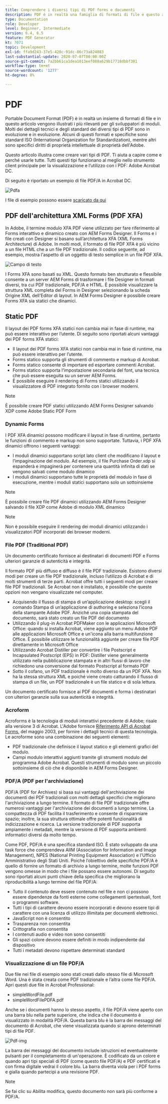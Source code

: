 ```yaml
---
title: Comprendere i diversi tipi di PDF forms e documenti
description: PDF è in realtà una famiglia di formati di file e questo articolo descrive i tipi di PDF importanti e rilevanti per gli sviluppatori di moduli.
type: Documentation
role: Developer
level: Beginner, Intermediate
version: 6.4, 6.5
feature: PDF Generator
kt: 7071
topic: Development
exl-id: ffa9d243-37e5-420c-91dc-86c73a824083
last-substantial-update: 2020-07-07T00:00:00Z
source-git-commit: 7a2bb61ca1dea1013eef088a629b17718dbbf381
workflow-type: tm+mt
source-wordcount: '1277'
ht-degree: 0%

---
```


# PDF

Portable Document Format (PDF) è in realtà un insieme di formati di file e in questo articolo vengono illustrati i più rilevanti per gli sviluppatori di moduli. Molti dei dettagli tecnici e degli standard dei diversi tipi di PDF sono in evoluzione e in evoluzione. Alcuni di questi formati e specifiche sono standard ISO (International Organization for Standardization), mentre altri sono specifici diritti di proprietà intellettuale di proprietà dell&#39;Adobe.

Questo articolo illustra come creare vari tipi di PDF. Ti aiuta a capire come e perché usarle tutte. Tutti questi tipi funzionano al meglio nello strumento client principale per la visualizzazione e l’utilizzo con i PDF: Adobe Acrobat DC.

Di seguito è riportato un esempio di file PDF/A in Acrobat DC.

![Pdfa](assets/pdfa-file-in-acrobat.png)

I file di esempio possono essere [scaricato da qui](assets/pdf-file-types.zip)

## PDF dell&#39;architettura XML Forms (PDF XFA)

In Adobe, il termine modulo XFA PDF viene utilizzato per fare riferimento al Forms interattivo e dinamico creato con AEM Forms Designer. Il Forms e i file creati con Designer si basano sull’architettura XFA (XML Forms Architecture) di Adobe. In molti modi, il formato di file PDF XFA è più vicino a un file HTML che a un file PDF tradizionale. Il codice seguente, ad esempio, mostra l&#39;aspetto di un oggetto di testo semplice in un file PDF XFA.

![Campo di testo](assets/text-field.JPG)

I Forms XFA sono basati su XML. Questo formato ben strutturato e flessibile consente a un server AEM Forms di trasformare i file Designer in formati diversi, tra cui PDF tradizionale, PDF/A e HTML. È possibile visualizzare la struttura XML completa del Forms in Designer selezionando la scheda Origine XML dell&#39;Editor di layout. In AEM Forms Designer è possibile creare Forms XFA sia statici che dinamici.

## Static PDF

Il layout dei PDF forms XFA statici non cambia mai in fase di runtime, ma può essere interattivo per l’utente. Di seguito sono riportati alcuni vantaggi dei PDF forms XFA statici:

* Il layout dei PDF forms XFA statici non cambia mai in fase di runtime, ma può essere interattivo per l’utente.
* Forms statico supporta gli strumenti di commento e markup di Acrobat.
* Forms statico consente di importare ed esportare commenti Acrobat.
* Forms statico supporta l’impostazione secondaria del font, una tecnica che può essere eseguita su un server AEM Forms.
* È possibile eseguire il rendering di Forms statici utilizzando il visualizzatore di PDF integrato fornito con i browser moderni.

>[!NOTE]
>
> È possibile creare PDF statici utilizzando AEM Forms Designer salvando XDP come Adobe Static PDF Form



### Dynamic Forms

I PDF XFA dinamici possono modificare il layout in fase di runtime, pertanto le funzioni di commento e markup non sono supportate. Tuttavia, i PDF XFA dinamici offrono i seguenti vantaggi:

* I moduli dinamici supportano script lato client che modificano il layout e l’impaginazione del modulo. Ad esempio, il file Purchase Order.xdp si espanderà e impaginerà per contenere una quantità infinita di dati se vengono salvati come modulo dinamico
* I moduli dinamici supportano tutte le proprietà del modulo in fase di esecuzione, mentre i moduli statici supportano solo un sottoinsieme

>[!NOTE]
>
> È possibile creare file PDF dinamici utilizzando AEM Forms Designer salvando il file XDP come Adobe di modulo XML dinamico

>[!NOTE]
>
> Non è possibile eseguire il rendering dei moduli dinamici utilizzando i visualizzatori PDF incorporati dei browser moderni.

### File PDF (Traditional PDF)

Un documento certificato fornisce ai destinatari di documenti PDF e Forms ulteriori garanzie di autenticità e integrità.

Il formato PDF più diffuso e diffuso è il file PDF tradizionale. Esistono diversi modi per creare un file PDF tradizionale, incluso l’utilizzo di Acrobat e di molti strumenti di terze parti. Acrobat offre tutti i seguenti modi per creare file PDF tradizionali. Se Acrobat non è installato, è possibile che queste opzioni non vengano visualizzate nel computer.

* Acquisendo il flusso di stampa di un’applicazione desktop: scegli il comando Stampa di un’applicazione di authoring e seleziona l’icona della stampante Adobe PDF. Anziché una copia stampata del documento, sarà stato creato un file PDF del documento
* Utilizzando il plug-in Acrobat PDFMaker con le applicazioni Microsoft Office: quando si installa Acrobat, viene aggiunto un menu Adobe PDF alle applicazioni Microsoft Office e un&#39;icona alla barra multifunzione Office. È possibile utilizzare le funzionalità aggiunte per creare file PDF direttamente in Microsoft Office
* Utilizzando Acrobat Distiller per convertire i file Postscript e Incapsulated Postscript (EPS) in PDF: Distiller viene generalmente utilizzato nella pubblicazione stampata e in altri flussi di lavoro che richiedono una conversione dal formato Postscript al formato PDF
* Sotto il cofano, un PDF tradizionale è molto diverso da un PDF XFA. Non ha la stessa struttura XML e poiché viene creato catturando il flusso di stampa di un file, un PDF tradizionale è un file statico e di sola lettura.

Un documento certificato fornisce ai PDF documenti e forma i destinatari con ulteriori garanzie sulla sua autenticità e integrità.

### Acroform

Acroforms è la tecnologia di moduli interattivi precedente di Adobe; risale alla versione 3 di Acrobat. L&#39;Adobe fornisce [Riferimento API di Acrobat Forms](assets/FormsAPIReference.pdf), del maggio 2003, per fornire i dettagli tecnici di questa tecnologia. Le acroforme sono una combinazione dei seguenti elementi:

* PDF tradizionale che definisce il layout statico e gli elementi grafici del modulo.
* Campi modulo interattivi aggiunti tramite gli strumenti modulo del programma Adobe Acrobat. Questi strumenti di modulo sono un piccolo sottoinsieme di ciò che è disponibile in AEM Forms Designer.

### PDF/A (PDF per l&#39;archiviazione)

PDF/A (PDF for Archives) si basa sui vantaggi dell&#39;archiviazione dei documenti dei PDF tradizionali con molti dettagli specifici che migliorano l&#39;archiviazione a lungo termine. Il formato di file PDF tradizionale offre numerosi vantaggi per l&#39;archiviazione dei documenti a lungo termine. La compattezza di PDF facilita il trasferimento e consente di risparmiare spazio; inoltre, la sua struttura ottimale offre potenti funzionalità di indicizzazione e ricerca. La versione tradizionale di PDF supporta ampiamente i metadati, mentre la versione di PDF supporta ambienti informatici diversi da molto tempo.

Come PDF, PDF/A è una specifica standard ISO. È stato sviluppato da una task force che comprendeva AIIM (Association for Information and Image Management), NPES (National Printing Equipment Association) e l&#39;Ufficio Amministrativo degli Stati Uniti. Poiché l’obiettivo delle specifiche PDF/A è quello di fornire un formato di archivio a lungo termine, molte funzioni PDF vengono omesse in modo che i file possano essere autonomi. Di seguito sono riportati alcuni punti chiave della specifica che migliorano la riproducibilità a lungo termine del file PDF/A:

* Tutto il contenuto deve essere contenuto nel file e non ci possono essere dipendenze da fonti esterne come collegamenti ipertestuali, font o programmi software.
* Tutti i tipi di carattere devono essere incorporati e devono essere tipi di carattere con una licenza di utilizzo illimitata per documenti elettronici.
* JavaScript non è consentito
* Trasparenza non consentita
* Crittografia non consentita
* I contenuti audio e video non sono consentiti
* Gli spazi colore devono essere definiti in modo indipendente dal dispositivo
* Tutti i metadati devono rispettare determinati standard

### Visualizzazione di un file PDF/A

Due file nei file di esempio sono stati creati dallo stesso file di Microsoft Word. Una è stata creata come PDF tradizionale e l’altra come file PDF/A. Apri questi due file in Acrobat Professional:

* simpleWordFile.pdf
* simpleWordFilePDFA.pdf

Anche se i documenti hanno lo stesso aspetto, il file PDF/A viene aperto con una barra blu nella parte superiore, che indica che il documento è visualizzato in modalità PDF/A. Questa barra blu è la barra dei messaggi del documento di Acrobat, che viene visualizzata quando si aprono determinati tipi di file PDF.

![Pdf-img](assets/pdfa-message.png)

La barra dei messaggi del documento include istruzioni ed eventualmente pulsanti per il completamento di un&#39;operazione. È codificato da un colore e quando apri tipi speciali di PDF (come questo file PDF/A) e PDF certificati e con firma digitale vedrai il colore blu. La barra diventa viola per i PDF forms e gialla quando partecipi a una revisione PDF.

>[!NOTE]
>
> Se fai clic su Abilita modifica, questo documento non sarà più conforme a PDF/A.
